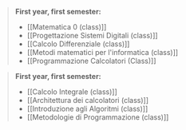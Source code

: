 >**First year, first semester:**
>- [[Matematica 0 (class)]]
>- [[Progettazione Sistemi Digitali (class)]]
>- [[Calcolo Differenziale (class)]]
>- [[Metodi matematici per l'informatica (class)]]
>- [[Programmazione Calcolatori (Class)]]

>**First year, first semester:**
>- [[Calcolo Integrale (class)]]
>- [[Architettura dei calcolatori (class)]]
>- [[Introduzione agli Algoritmi (class)]]
>- [[Metodologie di Programmazione (class)]]

